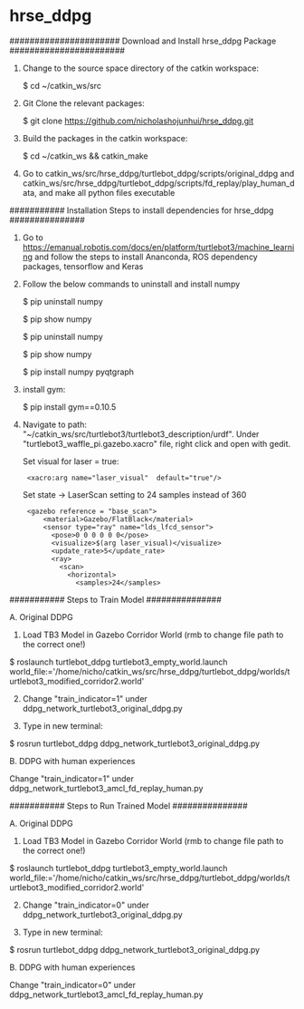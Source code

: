 # hrse_ddpg


###################### Download and Install hrse_ddpg Package #######################

1. Change to the source space directory of the catkin workspace:

	$ cd ~/catkin_ws/src

2. Git Clone the relevant packages:

	$ git clone https://github.com/nicholashojunhui/hrse_ddpg.git

3. Build the packages in the catkin workspace:

	$ cd ~/catkin_ws && catkin_make

4. Go to catkin_ws/src/hrse_ddpg/turtlebot_ddpg/scripts/original_ddpg and catkin_ws/src/hrse_ddpg/turtlebot_ddpg/scripts/fd_replay/play_human_data, and make all python files executable



########### Installation Steps to install dependencies for hrse_ddpg ###############

1. Go to https://emanual.robotis.com/docs/en/platform/turtlebot3/machine_learning and follow the steps to install Ananconda, ROS dependency packages, tensorflow and Keras

2. Follow the below commands to uninstall and install numpy 

	$ pip uninstall numpy
	
	$ pip show numpy
	
	$ pip uninstall numpy
	
	$ pip show numpy
	
	$ pip install numpy pyqtgraph

3. install gym:

	$ pip install gym==0.10.5

4. Navigate to path: "~/catkin_ws/src/turtlebot3/turtlebot3_description/urdf". Under "turtlebot3_waffle_pi.gazebo.xacro" file, right click and open with gedit.

	Set visual for laser = true:

		<xacro:arg name="laser_visual"  default="true"/>

	Set state -> LaserScan setting to 24 samples instead of 360
	
		<gazebo reference = "base_scan">
			<material>Gazebo/FlatBlack</material>
			<sensor type="ray" name="lds_lfcd_sensor">
			  <pose>0 0 0 0 0 0</pose>
			  <visualize>$(arg laser_visual)</visualize>
			  <update_rate>5</update_rate>
			  <ray>
			    <scan>
			      <horizontal>
			        <samples>24</samples>
	
########### Steps to Train Model ###############

A. Original DDPG

1. Load TB3 Model in Gazebo Corridor World (rmb to change file path to the correct one!)

$ roslaunch turtlebot_ddpg turtlebot3_empty_world.launch world_file:='/home/nicho/catkin_ws/src/hrse_ddpg/turtlebot_ddpg/worlds/turtlebot3_modified_corridor2.world'

2. Change "train_indicator=1" under ddpg_network_turtlebot3_original_ddpg.py

3. Type in new terminal:
 
$ rosrun turtlebot_ddpg ddpg_network_turtlebot3_original_ddpg.py


B. DDPG with human experiences


Change "train_indicator=1" under ddpg_network_turtlebot3_amcl_fd_replay_human.py



########### Steps to Run Trained Model ###############

A. Original DDPG

1. Load TB3 Model in Gazebo Corridor World (rmb to change file path to the correct one!)

$ roslaunch turtlebot_ddpg turtlebot3_empty_world.launch world_file:='/home/nicho/catkin_ws/src/hrse_ddpg/turtlebot_ddpg/worlds/turtlebot3_modified_corridor2.world'

2. Change "train_indicator=0" under ddpg_network_turtlebot3_original_ddpg.py

3. Type in new terminal:
 
$ rosrun turtlebot_ddpg ddpg_network_turtlebot3_original_ddpg.py


B. DDPG with human experiences


Change "train_indicator=0" under ddpg_network_turtlebot3_amcl_fd_replay_human.py



